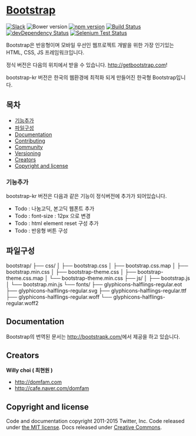 # [Bootstrap](http://getbootstrap.com)
[![Slack](https://bootstrap-slack.herokuapp.com/badge.svg)](https://bootstrap-slack.herokuapp.com)
![Bower version](https://img.shields.io/bower/v/bootstrap.svg)
[![npm version](https://img.shields.io/npm/v/bootstrap.svg)](https://www.npmjs.com/package/bootstrap)
[![Build Status](https://img.shields.io/travis/twbs/bootstrap/master.svg)](https://travis-ci.org/twbs/bootstrap)
[![devDependency Status](https://img.shields.io/david/dev/twbs/bootstrap.svg)](https://david-dm.org/twbs/bootstrap#info=devDependencies)
[![Selenium Test Status](https://saucelabs.com/browser-matrix/bootstrap.svg)](https://saucelabs.com/u/bootstrap)

Bootstrap은 반응형이며 모바일 우선인 웹프로젝트 개발을 위한 가장 인기있는 HTML, CSS, JS 프레임워크입니다.

정식 버전은 다음의 위치에서 받을 수 있습니다. <http://getbootstrap.com>!

bootstrap-kr 버전은 한국의 웹환경에 최적화 되게 만들어진 한국형 Bootstrap입니다.

## 목차

- [기능추가](#기능추가)
- [파일구성](#파일구성)
- [Documentation](#documentation)
- [Contributing](#contributing)
- [Community](#community)
- [Versioning](#versioning)
- [Creators](#creators)
- [Copyright and license](#copyright-and-license)


### 기능추가

bootstrap-kr 버전은 다음과 같은 기능이 정식버전에 추가가 되어있습니다.

- Todo : 나눔고딕, 본고딕 웹폰트 추가
- Todo : font-size : 12px 으로 변경
- Todo : html element reset 구성 추가
- Todo : 반응형 버튼 구성

## 파일구성

bootstrap/
├── css/
│   ├── bootstrap.css
│   ├── bootstrap.css.map
│   ├── bootstrap.min.css
│   ├── bootstrap-theme.css
│   ├── bootstrap-theme.css.map
│   └── bootstrap-theme.min.css
├── js/
│   ├── bootstrap.js
│   └── bootstrap.min.js
└── fonts/
    ├── glyphicons-halflings-regular.eot
    ├── glyphicons-halflings-regular.svg
    ├── glyphicons-halflings-regular.ttf
    ├── glyphicons-halflings-regular.woff
    └── glyphicons-halflings-regular.woff2


## Documentation

Bootstrap의 번역된 문서는  <http://bootstrapk.com/>에서 제공을 하고 있습니다.


## Creators

**Willy choi ( 최현원 )**

- <http://domfam.com>
- <http://cafe.naver.com/domfam>



## Copyright and license

Code and documentation copyright 2011-2015 Twitter, Inc. Code released under [the MIT license](https://github.com/twbs/bootstrap/blob/master/LICENSE). Docs released under [Creative Commons](https://github.com/twbs/bootstrap/blob/master/docs/LICENSE).
